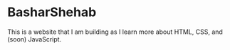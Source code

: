 # BasharShehab

This is a website that I am building as I learn more about HTML, CSS, and (soon) JavaScript. 
